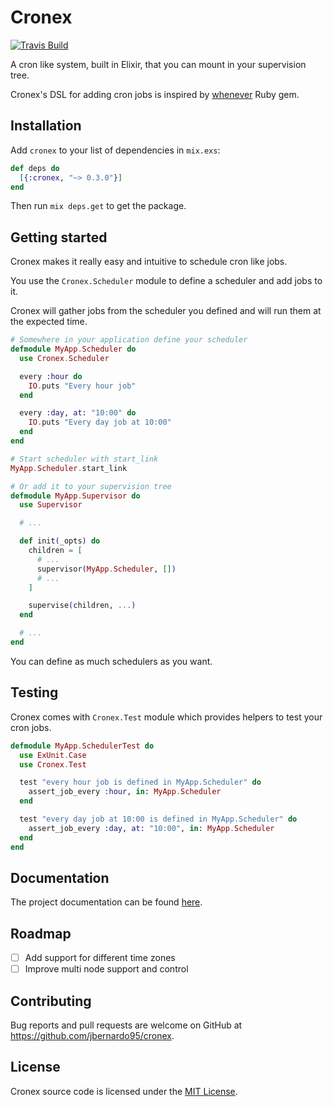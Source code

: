 # Cronex

[![Travis Build](https://api.travis-ci.org/jbernardo95/cronex.svg?branch=master)](https://travis-ci.org/jbernardo95/cronex/)

A cron like system, built in Elixir, that you can mount in your supervision tree.

Cronex's DSL for adding cron jobs is inspired by [whenever](https://github.com/javan/whenever) Ruby gem.

## Installation

Add `cronex` to your list of dependencies in `mix.exs`:

```elixir
def deps do
  [{:cronex, "~> 0.3.0"}]
end
```

Then run `mix deps.get` to get the package.

## Getting started

Cronex makes it really easy and intuitive to schedule cron like jobs.

You use the `Cronex.Scheduler` module to define a scheduler and add jobs to it.

Cronex will gather jobs from the scheduler you defined and will run them at the expected time.

```elixir
# Somewhere in your application define your scheduler
defmodule MyApp.Scheduler do
  use Cronex.Scheduler

  every :hour do
    IO.puts "Every hour job"
  end

  every :day, at: "10:00" do
    IO.puts "Every day job at 10:00"
  end
end

# Start scheduler with start_link
MyApp.Scheduler.start_link

# Or add it to your supervision tree
defmodule MyApp.Supervisor do
  use Supervisor

  # ...

  def init(_opts) do
    children = [
      # ...
      supervisor(MyApp.Scheduler, [])
      # ...
    ]

    supervise(children, ...)
  end

  # ...
end
```

You can define as much schedulers as you want.

## Testing

Cronex comes with `Cronex.Test` module which provides helpers to test your cron jobs.

```elixir
defmodule MyApp.SchedulerTest do
  use ExUnit.Case
  use Cronex.Test

  test "every hour job is defined in MyApp.Scheduler" do
    assert_job_every :hour, in: MyApp.Scheduler 
  end

  test "every day job at 10:00 is defined in MyApp.Scheduler" do
    assert_job_every :day, at: "10:00", in: MyApp.Scheduler 
  end
end
```

## Documentation

The project documentation can be found [here](https://hexdocs.pm/cronex/api-reference.html).

## Roadmap

- [ ] Add support for different time zones
- [ ] Improve multi node support and control 

## Contributing

Bug reports and pull requests are welcome on GitHub at https://github.com/jbernardo95/cronex.

## License

Cronex source code is licensed under the [MIT License](LICENSE.md).
